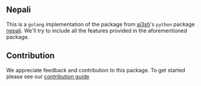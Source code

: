 ## Nepali
This is a `golang` implementation of the package from [aj3sh](https://github.com/aj3sh)'s `python` package [nepali](https://github.com/aj3sh/nepali).
We'll try to include all the features provided in the aforementioned package.


## Contribution
We appreciate feedback and contribution to this package. To get started please see our [contribution guide](contributing.md)
